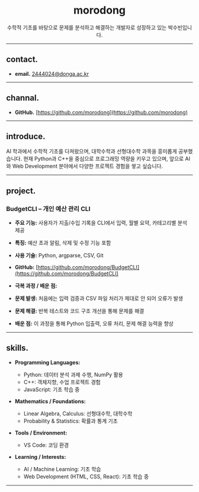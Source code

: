 <h1 align="center"> morodong </h1>

<p align="center">
   수학적 기초를 바탕으로 문제를 분석하고 해결하는 개발자로 성장하고 있는 박수빈입니다.<br>
</p>

---

## contact.
- **email.** 2444024@donga.ac.kr

---

## channal.
- **GitHub.** [https://github.com/morodong](https://github.com/morodong)

---

## introduce.
AI 학과에서 수학적 기초를 다져왔으며, 대학수학과 선형대수학 과목을 흥미롭게 공부했습니다.
현재 Python과 C++을 중심으로 프로그래밍 역량을 키우고 있으며, 앞으로 AI와 Web Development 분야에서 다양한 프로젝트 경험을 쌓고 싶습니다.

---

## project.

### BudgetCLI – 개인 예산 관리 CLI
- **주요 기능:** 사용자가 지출/수입 기록을 CLI에서 입력, 월별 요약, 카테고리별 분석 제공  
- **특징:** 예산 초과 알림, 삭제 및 수정 기능 포함
- **사용 기술:** Python, argparse, CSV, Git  
- **GitHub:** [https://github.com/morodong/BudgetCLI](https://github.com/morodong/BudgetCLI)
  
- **극복 과정 / 배운 점:**  
- **문제 발생:** 처음에는 입력 검증과 CSV 파일 처리가 제대로 안 되어 오류가 발생  
- **문제 해결:** 반복 테스트와 코드 구조 개선을 통해 문제를 해결  
- **배운 점:** 이 과정을 통해 Python 입출력, 오류 처리, 문제 해결 능력을 향상


---

## skills.
- **Programming Languages:** 
  - Python: 데이터 분석 과제 수행, NumPy 활용
  - C++: 객체지향, 수업 프로젝트 경험
  - JavaScript: 기초 학습 중

- **Mathematics / Foundations:** 
  - Linear Algebra, Calculus: 선형대수학, 대학수학
  - Probability & Statistics: 확률과 통계 기초

- **Tools / Environment:** 
  - VS Code: 코딩 환경

- **Learning / Interests:** 
  - AI / Machine Learning: 기초 학습
  - Web Development (HTML, CSS, React): 기초 학습 중

 ---
